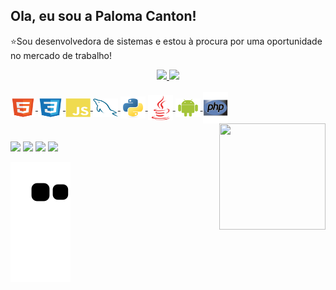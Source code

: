 ## Ola, eu sou a Paloma Canton!
⭐Sou desenvolvedora de sistemas e estou à procura por uma oportunidade no mercado de trabalho!
<div align="center">
  <a href="https://github.com/palomacanton">
  <img height="180em" width="inherit" src="https://github-readme-stats.vercel.app/api?username=palomacanton&show_icons=true&theme=dracula&include_all_commits=true&count_private=true"/>
  <img height="180em" width="inherit" src="https://github-readme-stats.vercel.app/api/top-langs/?username=palomacanton&layout=compact&langs_count=7&theme=dracula"/>
</div>
</div>
  <div style="display: inline_block"><br>
  <img align="center" height="30" width="40" src="https://raw.githubusercontent.com/devicons/devicon/master/icons/html5/html5-original.svg">
  <img align="center" height="30" width="40" src="https://raw.githubusercontent.com/devicons/devicon/master/icons/css3/css3-original.svg">
  <img align="center" height="30" width="40" src="https://raw.githubusercontent.com/devicons/devicon/master/icons/javascript/javascript-plain.svg">
  <img align="center" height="30" width="40" src="https://raw.githubusercontent.com/devicons/devicon/master/icons/mysql/mysql-original.svg">
  <img align="center" height="35" width="40" src="https://raw.githubusercontent.com/devicons/devicon/master/icons/python/python-original.svg">
  <img align="center" height="40" width="40" src="https://raw.githubusercontent.com/devicons/devicon/master/icons/java/java-plain.svg">
  <img align="center" height="30" width="40" src="https://raw.githubusercontent.com/devicons/devicon/master/icons/android/android-original.svg">
  <img align="center" height="50" width="40" src="https://raw.githubusercontent.com/devicons/devicon/master/icons/php/php-original.svg">  
    
  <img align="right" height="170" width="170" src="https://i.picasion.com/pic91/8f6fb8d8ba7caf05b7050b071285c146.gif">
</div>
  
  ##
  
<div> 
  <a href="https://www.facebook.com/paloma.canton.9" target="_blank"><img src="https://img.shields.io/badge/-Facebook-%230077B5?style=for-the-badge&logo=facebook&logoColor=white" target="_blank"></a>
  <a href="https://www.instagram.com/palomacanton04/" target="_blank"><img src="https://img.shields.io/badge/-Instagram-%23E4405F?style=for-the-badge&logo=instagram&logoColor=white" target="_blank"></a>
  <a href = "mailto:palomacanton04@gmail.com"><img src="https://img.shields.io/badge/-Gmail-%23333?style=for-the-badge&logo=gmail&logoColor=white" target="_blank"></a>
  <a href="https://www.linkedin.com/in/palomacanton/" target="_blank"><img src="https://img.shields.io/badge/-LinkedIn-%230077B5?style=for-the-badge&logo=linkedin&logoColor=white" target="_blank"></a> 
 
   ![Snake animation](https://github.com/palomacanton/palomacanton/blob/output/github-contribution-grid-snake.svg)
</div>
